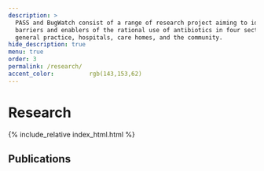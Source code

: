 ```yaml
---
description: >
  PASS and BugWatch consist of a range of research project aiming to identify
  barriers and enablers of the rational use of antibiotics in four sectors:
  general practice, hospitals, care homes, and the community.
hide_description: true
menu: true
order: 3
permalink: /research/
accent_color:          rgb(143,153,62)
---
```


# Research

{% include_relative index_html.html %}


## Publications
[Design]: BugWatch/design.md
